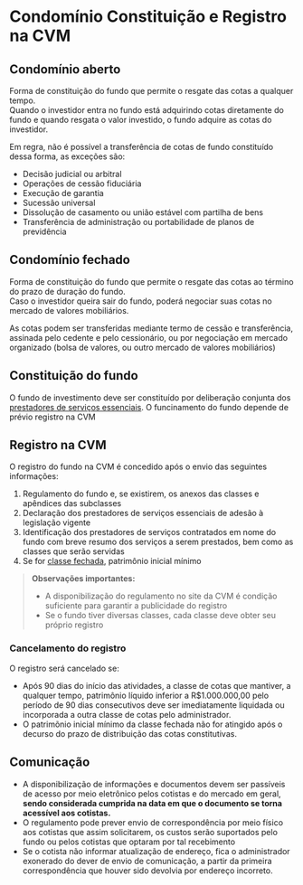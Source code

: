 # Condomínio Constituição e Registro na CVM

## Condomínio aberto
Forma de constituição do fundo que permite o resgate das cotas a qualquer tempo.<br>Quando o investidor entra no fundo está adquirindo cotas diretamente do fundo e quando resgata o valor investido, o fundo adquire as cotas do investidor.

Em regra, não é possível a transferência de cotas de fundo constituído dessa forma, as exceções são:
- Decisão judicial ou arbitral
- Operações de cessão fiduciária
- Execução de garantia
- Sucessão universal
- Dissolução de casamento ou união estável com partilha de bens
- Transferência de administração ou portabilidade de planos de previdência

## Condomínio fechado
Forma de constituição do fundo que permite o resgate das cotas ao término do prazo de duração do fundo.<br> Caso o investidor queira sair do fundo, poderá negociar suas cotas no mercado de valores mobiliários.

As cotas podem ser transferidas mediante termo de cessão e transferência, assinada pelo cedente e pelo cessionário, ou por negociação em mercado organizado (bolsa de valores, ou outro mercado de valores mobiliários)

## Constituição do fundo
O fundo de investimento deve ser constituído por deliberação conjunta dos [prestadores de serviços essenciais](../fundos-de-investimentos/Definicao-fundos-investimentos.md#22-prestadores-de-serviços-essenciais). O funcinamento do fundo depende de prévio registro na CVM

## Registro na CVM
O registro do fundo na CVM é concedido após o envio das seguintes informações:
1. Regulamento do fundo e, se existirem, os anexos das classes e apêndices das subclasses
2. Declaração dos prestadores de serviços essenciais de adesão à legislação vigente
3. Identificação dos prestadores de serviços contratados em nome do fundo com breve resumo dos serviços a serem prestados, bem como as classes que serão servidas
4. Se for [classe fechada](./Classes-e-Subclasses.md#classe-fechada), patrimônio inicial mínimo

> **Observações importantes:** <br>
>- A disponibilização do regulamento no site da CVM é condição suficiente para garantir a publicidade do registro
>- Se o fundo tiver diversas classes, cada classe deve obter seu próprio registro

### Cancelamento do registro 
O registro será cancelado se:
- Após 90 dias do início das atividades, a classe de cotas que mantiver, a qualquer tempo, patrimônio líquido inferior a R$1.000.000,00 pelo período de 90 dias consecutivos deve ser imediatamente liquidada ou incorporada a outra classe de cotas pelo administrador.
- O patrimõnio inicial mínimo da classe fechada não for atingido após o decurso do prazo de distribuição das cotas constitutivas.

## Comunicação
- A disponibilização de informações e documentos devem ser passíveis de acesso por meio eletrônico pelos cotistas e do mercado em geral, **sendo considerada cumprida na data em que o documento se torna acessível aos cotistas.**
- O regulamento pode prever envio de correspondência por meio físico aos cotistas que assim solicitarem, os custos serão suportados pelo fundo ou pelos cotistas que optaram por tal recebimento
- Se o cotista não informar atualização de endereço, fica o administrador exonerado do dever de envio de comunicação, a partir da primeira correspondência que houver sido devolvia por endereço incorreto.
